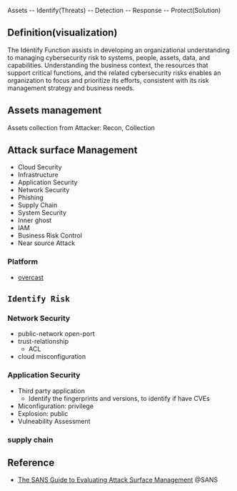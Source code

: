 Assets -- Identify(Threats) -- Detection -- Response -- Protect(Solution) 

## Definition(visualization)
  The Identify Function assists in developing an organizational understanding to managing cybersecurity risk to systems, people, assets, data, and capabilities. Understanding the business context, the resources that support critical functions, and the related cybersecurity risks enables an organization to focus and prioritize its efforts, consistent with its risk management strategy and business needs.

## Assets management
 Assets collection from Attacker: Recon, Collection


## Attack surface Management 
- Cloud Security
- Infrastructure 
- Application Security 
- Network Security
- Phishing
- Supply Chain
- System Security
- Inner ghost
- IAM
- Business Risk Control
- Near source Attack

### Platform
- [overcast](https://www.overcast-security.com/)

## `Identify Risk`
### Network Security
 - public-network open-port
 - trust-relationship
   - ACL
 - cloud misconfiguration


### Application Security
  - Third party application
    - Identify the fingerprints and versions, to identify if have CVEs
  - Miconfiguration: privilege
  - Explosion: public 
  - Vulneability Assessment

### supply chain
 
## Reference
- [The SANS Guide to Evaluating Attack Surface Management](https://www.sans.org/white-papers/39905/)  @SANS
